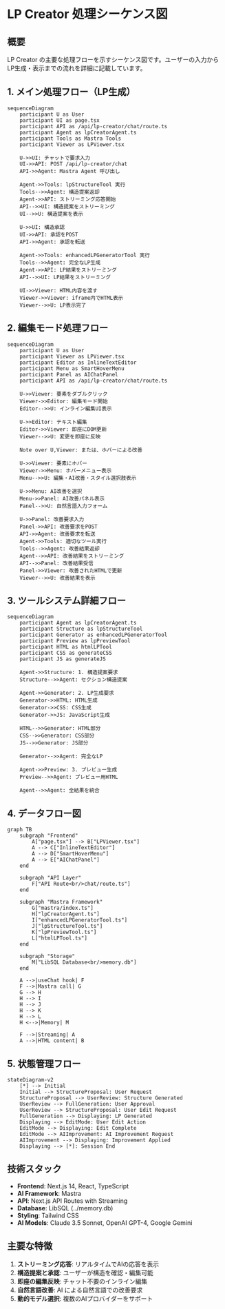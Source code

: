 # LP Creator 処理シーケンス図

## 概要
LP Creator の主要な処理フローを示すシーケンス図です。ユーザーの入力からLP生成・表示までの流れを詳細に記載しています。

## 1. メイン処理フロー（LP生成）

```mermaid
sequenceDiagram
    participant U as User
    participant UI as page.tsx
    participant API as /api/lp-creator/chat/route.ts
    participant Agent as lpCreatorAgent.ts
    participant Tools as Mastra Tools
    participant Viewer as LPViewer.tsx

    U->>UI: チャットで要求入力
    UI->>API: POST /api/lp-creator/chat
    API->>Agent: Mastra Agent 呼び出し
    
    Agent->>Tools: lpStructureTool 実行
    Tools-->>Agent: 構造提案返却
    Agent->>API: ストリーミング応答開始
    API-->>UI: 構造提案をストリーミング
    UI-->>U: 構造提案を表示
    
    U->>UI: 構造承認
    UI->>API: 承認をPOST
    API->>Agent: 承認を転送
    
    Agent->>Tools: enhancedLPGeneratorTool 実行
    Tools-->>Agent: 完全なLP生成
    Agent->>API: LP結果をストリーミング
    API-->>UI: LP結果をストリーミング
    
    UI->>Viewer: HTML内容を渡す
    Viewer->>Viewer: iframe内でHTML表示
    Viewer-->>U: LP表示完了
```

## 2. 編集モード処理フロー

```mermaid
sequenceDiagram
    participant U as User
    participant Viewer as LPViewer.tsx
    participant Editor as InlineTextEditor
    participant Menu as SmartHoverMenu
    participant Panel as AIChatPanel
    participant API as /api/lp-creator/chat/route.ts

    U->>Viewer: 要素をダブルクリック
    Viewer->>Editor: 編集モード開始
    Editor-->>U: インライン編集UI表示
    
    U->>Editor: テキスト編集
    Editor->>Viewer: 即座にDOM更新
    Viewer-->>U: 変更を即座に反映
    
    Note over U,Viewer: または、ホバーによる改善
    
    U->>Viewer: 要素にホバー
    Viewer->>Menu: ホバーメニュー表示
    Menu-->>U: 編集・AI改善・スタイル選択肢表示
    
    U->>Menu: AI改善を選択
    Menu->>Panel: AI改善パネル表示
    Panel-->>U: 自然言語入力フォーム
    
    U->>Panel: 改善要求入力
    Panel->>API: 改善要求をPOST
    API->>Agent: 改善要求を転送
    Agent->>Tools: 適切なツール実行
    Tools-->>Agent: 改善結果返却
    Agent-->>API: 改善結果をストリーミング
    API-->>Panel: 改善結果受信
    Panel->>Viewer: 改善されたHTMLで更新
    Viewer-->>U: 改善結果を表示
```

## 3. ツールシステム詳細フロー

```mermaid
sequenceDiagram
    participant Agent as lpCreatorAgent.ts
    participant Structure as lpStructureTool
    participant Generator as enhancedLPGeneratorTool
    participant Preview as lpPreviewTool
    participant HTML as htmlLPTool
    participant CSS as generateCSS
    participant JS as generateJS

    Agent->>Structure: 1. 構造提案要求
    Structure-->>Agent: セクション構造提案
    
    Agent->>Generator: 2. LP生成要求
    Generator->>HTML: HTML生成
    Generator->>CSS: CSS生成
    Generator->>JS: JavaScript生成
    
    HTML-->>Generator: HTML部分
    CSS-->>Generator: CSS部分
    JS-->>Generator: JS部分
    
    Generator-->>Agent: 完全なLP
    
    Agent->>Preview: 3. プレビュー生成
    Preview-->>Agent: プレビュー用HTML
    
    Agent-->>Agent: 全結果を統合
```

## 4. データフロー図

```mermaid
graph TB
    subgraph "Frontend"
        A["page.tsx"] --> B["LPViewer.tsx"]
        A --> C["InlineTextEditor"]
        A --> D["SmartHoverMenu"]
        A --> E["AIChatPanel"]
    end
    
    subgraph "API Layer"
        F["API Route<br/>chat/route.ts"]
    end
    
    subgraph "Mastra Framework"
        G["mastra/index.ts"]
        H["lpCreatorAgent.ts"]
        I["enhancedLPGeneratorTool.ts"]
        J["lpStructureTool.ts"]
        K["lpPreviewTool.ts"]
        L["htmlLPTool.ts"]
    end
    
    subgraph "Storage"
        M["LibSQL Database<br/>memory.db"]
    end
    
    A -->|useChat hook| F
    F -->|Mastra call| G
    G --> H
    H --> I
    H --> J
    H --> K
    H --> L
    H <-->|Memory| M
    
    F -->|Streaming| A
    A -->|HTML content| B
```

## 5. 状態管理フロー

```mermaid
stateDiagram-v2
    [*] --> Initial
    Initial --> StructureProposal: User Request
    StructureProposal --> UserReview: Structure Generated
    UserReview --> FullGeneration: User Approval
    UserReview --> StructureProposal: User Edit Request
    FullGeneration --> Displaying: LP Generated
    Displaying --> EditMode: User Edit Action
    EditMode --> Displaying: Edit Complete
    EditMode --> AIImprovement: AI Improvement Request
    AIImprovement --> Displaying: Improvement Applied
    Displaying --> [*]: Session End
```

## 技術スタック

- **Frontend**: Next.js 14, React, TypeScript
- **AI Framework**: Mastra
- **API**: Next.js API Routes with Streaming
- **Database**: LibSQL (../memory.db)
- **Styling**: Tailwind CSS
- **AI Models**: Claude 3.5 Sonnet, OpenAI GPT-4, Google Gemini

## 主要な特徴

1. **ストリーミング応答**: リアルタイムでAIの応答を表示
2. **構造提案と承認**: ユーザーが構造を確認・編集可能
3. **即座の編集反映**: チャット不要のインライン編集
4. **自然言語改善**: AI による自然言語での改善要求
5. **動的モデル選択**: 複数のAIプロバイダーをサポート